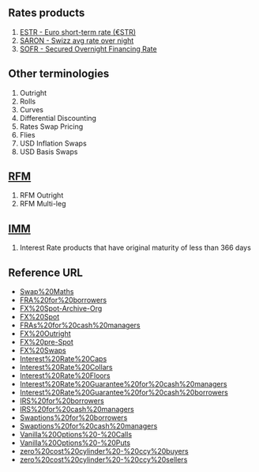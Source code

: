 ## Rates products
1. [ESTR - Euro short-term rate (€STR)](https://www.ecb.europa.eu/stats/financial_markets_and_interest_rates/euro_short-term_rate/html/index.en.html)
2. [SARON - Swizz avg rate over night](https://en.wikipedia.org/wiki/SARON)
3. [SOFR - Secured Overnight Financing Rate](https://www.investopedia.com/secured-overnight-financing-rate-sofr-4683954)


## Other terminologies
1. Outright
2. Rolls
3. Curves
4. Differential Discounting
5. Rates Swap Pricing
6. Flies
8. USD Inflation Swaps
9. USD Basis Swaps

## [RFM](https://www.investopedia.com/terms/r/rfm-recency-frequency-monetary-value.asp)
1. RFM Outright
2. RFM Multi-leg

## [IMM](https://www.cmegroup.com/education/courses/introduction-to-eurodollars/understanding-imm-price-and-date.html/)
1. Interest Rate products that have original maturity of less than 366 days


## Reference URL
* [Swap%20Maths](https://www.treasurer.ca.gov/cdiac/publications/math.pdf)
* [FRA%20for%20borrowers](http://www.fxcenterusa.com/us/learning/FRAs%20for%20borrowers.pdf)
* [FX%20Spot-Archive-Org](https://web.archive.org/web/20071117021946/http://www.fxcenterusa.com/us/learning/FX%20Spot.pdf)
* [FX%20Spot](http://www.fxcenterusa.com/us/learning/FX%20Spot.pdf)
* [FRAs%20for%20cash%20managers](http://www.fxcenterusa.com/us/learning/FRAs%20for%20cash%20managers.pdf)
* [FX%20Outright](http://www.fxcenterusa.com/us/learning/FX%20Outright.pdf)
* [FX%20pre-Spot](http://www.fxcenterusa.com/us/learning/FX%20pre-Spot.pdf)
* [FX%20Swaps](http://www.fxcenterusa.com/us/learning/FX%20Swaps.pdf)
* [Interest%20Rate%20Caps](http://www.fxcenterusa.com/us/learning/Interest%20Rate%20Caps.pdf)
* [Interest%20Rate%20Collars](http://www.fxcenterusa.com/us/learning/Interest%20Rate%20Collars.pdf)
* [Interest%20Rate%20Floors](http://www.fxcenterusa.com/us/learning/Interest%20Rate%20Floors.pdf)
* [Interest%20Rate%20Guarantee%20for%20cash%20managers](http://www.fxcenterusa.com/us/learning/Interest%20Rate%20Guarantee%20for%20cash%20managers.pdf)
* [Interest%20Rate%20Guarantee%20for%20cash%20borrowers](http://www.fxcenterusa.com/us/learning/Interest%20Rate%20Guarantees%20for%20borrowers.pdf)
* [IRS%20for%20borrowers](http://www.fxcenterusa.com/us/learning/IRS%20for%20borrowers.pdf)
* [IRS%20for%20cash%20managers](http://www.fxcenterusa.com/us/learning/IRS%20for%20cash%20managers.pdf)
* [Swaptions%20for%20borrowers](http://www.fxcenterusa.com/us/learning/Swaptions%20for%20borrowers.pdf)
* [Swaptions%20for%20cash%20managers](http://www.fxcenterusa.com/us/learning/Swaptions%20for%20cash%20managers.pdf)
* [Vanilla%20Options%20-%20Calls](http://www.fxcenterusa.com/us/learning/Vanilla%20Options%20-%20Calls.pdf)
* [Vanilla%20Options%20-%20Puts](http://www.fxcenterusa.com/us/learning/Vanilla%20Options%20-%20Puts.pdf)
* [zero%20cost%20cylinder%20-%20ccy%20buyers](http://www.fxcenterusa.com/us/learning/zero%20cost%20cylinder%20-%20ccy%20buyers.pdf)
* [zero%20cost%20cylinder%20-%20ccy%20sellers](http://www.fxcenterusa.com/us/learning/zero%20cost%20cylinder%20-%20ccy%20sellers.pdf)


